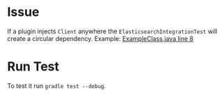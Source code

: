 # Issue
If a plugin injects `Client` anywhere the `ElasticsearchIntegrationTest` will create a circular dependency. Example: [ExampleClass.java line 8](src/main/java/plugin/ExampleClass.java#L8)

# Run Test
To test it run `gradle test --debug`.
